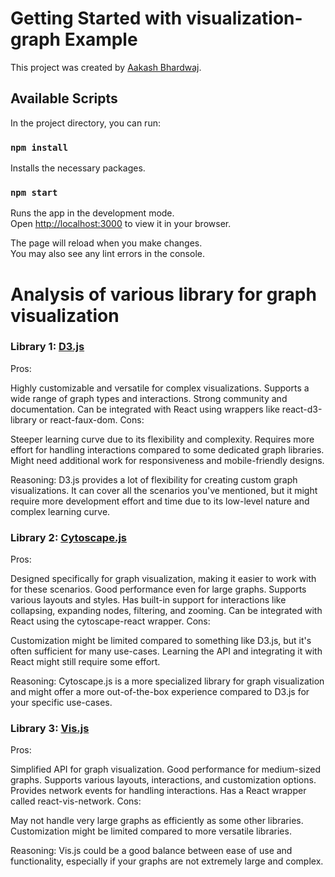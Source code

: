 # Getting Started with visualization-graph Example 



This project was created by [Aakash Bhardwaj](https://github.com/Aakashbhardwaj27).

## Available Scripts

In the project directory, you can run:

### `npm install`

Installs the necessary packages.

### `npm start`

Runs the app in the development mode.\
Open [http://localhost:3000](http://localhost:3000) to view it in your browser.

The page will reload when you make changes.\
You may also see any lint errors in the console.


# Analysis of various library for graph visualization

### Library 1: [D3.js](https://www.npmjs.com/package/d3)

Pros:

Highly customizable and versatile for complex visualizations.
Supports a wide range of graph types and interactions.
Strong community and documentation.
Can be integrated with React using wrappers like react-d3-library or react-faux-dom.
Cons:

Steeper learning curve due to its flexibility and complexity.
Requires more effort for handling interactions compared to some dedicated graph libraries.
Might need additional work for responsiveness and mobile-friendly designs.

Reasoning: D3.js provides a lot of flexibility for creating custom graph visualizations. It can cover all the scenarios you've mentioned, but it might require more development effort and time due to its low-level nature and complex learning curve.

### Library 2: [Cytoscape.js](https://www.npmjs.com/package/cytoscape)

Pros:

Designed specifically for graph visualization, making it easier to work with for these scenarios.
Good performance even for large graphs.
Supports various layouts and styles.
Has built-in support for interactions like collapsing, expanding nodes, filtering, and zooming.
Can be integrated with React using the cytoscape-react wrapper.
Cons:

Customization might be limited compared to something like D3.js, but it's often sufficient for many use-cases.
Learning the API and integrating it with React might still require some effort.

Reasoning: Cytoscape.js is a more specialized library for graph visualization and might offer a more out-of-the-box experience compared to D3.js for your specific use-cases.

### Library 3: [Vis.js](https://github.com/visjs)

Pros:

Simplified API for graph visualization.
Good performance for medium-sized graphs.
Supports various layouts, interactions, and customization options.
Provides network events for handling interactions.
Has a React wrapper called react-vis-network.
Cons:

May not handle very large graphs as efficiently as some other libraries.
Customization might be limited compared to more versatile libraries.

Reasoning: Vis.js could be a good balance between ease of use and functionality, especially if your graphs are not extremely large and complex.
